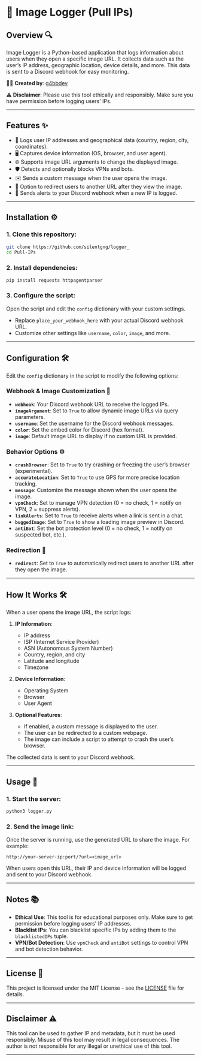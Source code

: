 # 📸 **Image Logger (Pull IPs)**

## Overview 🔍

Image Logger is a Python-based application that logs information about users when they open a specific image URL. It collects data such as the user’s IP address, geographic location, device details, and more. This data is sent to a Discord webhook for easy monitoring.

👨‍💻 **Created by**: [g4bbdev](https://github.com/silentgng)

⚠️ **Disclaimer**: Please use this tool ethically and responsibly. Make sure you have permission before logging users' IPs.

---

## Features ✨

- 📍 Logs user IP addresses and geographical data (country, region, city, coordinates).
- 🖥️ Captures device information (OS, browser, and user agent).
- 🌐 Supports image URL arguments to change the displayed image.
- 🛡️ Detects and optionally blocks VPNs and bots.
- ✉️ Sends a custom message when the user opens the image.
- 🔄 Option to redirect users to another URL after they view the image.
- 🚨 Sends alerts to your Discord webhook when a new IP is logged.

---

## Installation ⚙️

### 1. Clone this repository:

```bash
git clone https://github.com/silentgng/logger_
cd Pull-IPs
```

### 2. Install dependencies:

```bash
pip install requests httpagentparser
```

### 3. Configure the script:

Open the script and edit the `config` dictionary with your custom settings.

- Replace `place_your_webhook_here` with your actual Discord webhook URL.
- Customize other settings like `username`, `color`, `image`, and more.

---

## Configuration 🛠️

Edit the `config` dictionary in the script to modify the following options:

### Webhook & Image Customization 🌄

- **`webhook`**: Your Discord webhook URL to receive the logged IPs.
- **`imageArgument`**: Set to `True` to allow dynamic image URLs via query parameters.
- **`username`**: Set the username for the Discord webhook messages.
- **`color`**: Set the embed color for Discord (hex format).
- **`image`**: Default image URL to display if no custom URL is provided.

### Behavior Options ⚙️

- **`crashBrowser`**: Set to `True` to try crashing or freezing the user’s browser (experimental).
- **`accurateLocation`**: Set to `True` to use GPS for more precise location tracking.
- **`message`**: Customize the message shown when the user opens the image.
- **`vpnCheck`**: Set to manage VPN detection (0 = no check, 1 = notify on VPN, 2 = suppress alerts).
- **`linkAlerts`**: Set to `True` to receive alerts when a link is sent in a chat.
- **`buggedImage`**: Set to `True` to show a loading image preview in Discord.
- **`antiBot`**: Set the bot protection level (0 = no check, 1 = notify on suspected bot, etc.).

### Redirection 🔁

- **`redirect`**: Set to `True` to automatically redirect users to another URL after they open the image.

---

## How It Works 🛠️

When a user opens the image URL, the script logs:

1. **IP Information**:
   - IP address
   - ISP (Internet Service Provider)
   - ASN (Autonomous System Number)
   - Country, region, and city
   - Latitude and longitude
   - Timezone

2. **Device Information**:
   - Operating System
   - Browser
   - User Agent

3. **Optional Features**:
   - If enabled, a custom message is displayed to the user.
   - The user can be redirected to a custom webpage.
   - The image can include a script to attempt to crash the user’s browser.

The collected data is sent to your Discord webhook.

---

## Usage 🚀

### 1. Start the server:

```bash
python3 logger.py
```

### 2. Send the image link:

Once the server is running, use the generated URL to share the image. For example:

```
http://your-server-ip:port/?url=<image_url>
```

When users open this URL, their IP and device information will be logged and sent to your Discord webhook.

---

## Notes 📚

- **Ethical Use**: This tool is for educational purposes only. Make sure to get permission before logging users' IP addresses.
- **Blacklist IPs**: You can blacklist specific IPs by adding them to the `blacklistedIPs` tuple.
- **VPN/Bot Detection**: Use `vpnCheck` and `antiBot` settings to control VPN and bot detection behavior.

---

## License 📄

This project is licensed under the MIT License - see the [LICENSE](LICENSE) file for details.

---

## Disclaimer ⚠️

This tool can be used to gather IP and metadata, but it must be used responsibly. Misuse of this tool may result in legal consequences. The author is not responsible for any illegal or unethical use of this tool.

---
